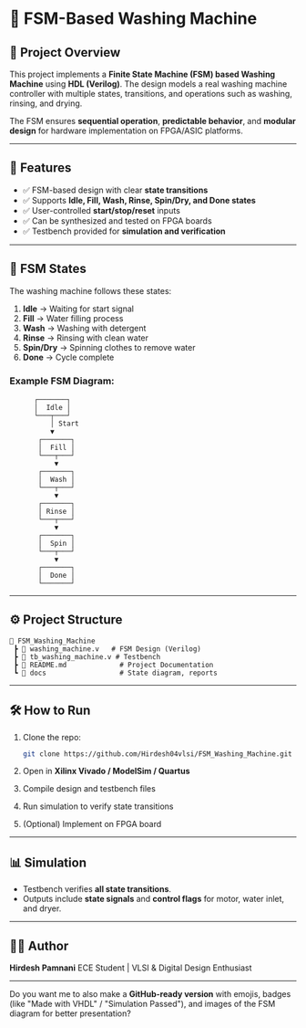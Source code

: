 
# 🧺 FSM-Based Washing Machine

## 📌 Project Overview

This project implements a **Finite State Machine (FSM) based Washing Machine** using **HDL (Verilog)**.
The design models a real washing machine controller with multiple states, transitions, and operations such as washing, rinsing, and drying.

The FSM ensures **sequential operation**, **predictable behavior**, and **modular design** for hardware implementation on FPGA/ASIC platforms.

---

## 🚀 Features

* ✅ FSM-based design with clear **state transitions**
* ✅ Supports **Idle, Fill, Wash, Rinse, Spin/Dry, and Done states**
* ✅ User-controlled **start/stop/reset** inputs
* ✅ Can be synthesized and tested on FPGA boards
* ✅ Testbench provided for **simulation and verification**

---

## 🔄 FSM States

The washing machine follows these states:

1. **Idle** → Waiting for start signal
2. **Fill** → Water filling process
3. **Wash** → Washing with detergent
4. **Rinse** → Rinsing with clean water
5. **Spin/Dry** → Spinning clothes to remove water
6. **Done** → Cycle complete

### Example FSM Diagram:

```
      ┌───────┐
      │  Idle │
      └───┬───┘
          │ Start
          ▼
       ┌───────┐
       │  Fill │
       └───┬───┘
           ▼
       ┌───────┐
       │  Wash │
       └───┬───┘
           ▼
       ┌───────┐
       │ Rinse │
       └───┬───┘
           ▼
       ┌───────┐
       │  Spin │
       └───┬───┘
           ▼
       ┌───────┐
       │  Done │
       └───────┘
```

---

## ⚙️ Project Structure

```
📂 FSM_Washing_Machine
 ┣ 📜 washing_machine.v   # FSM Design (Verilog)
 ┣ 📜 tb_washing_machine.v # Testbench
 ┣ 📜 README.md             # Project Documentation
 ┗ 📂 docs                  # State diagram, reports
```

---

## 🛠️ How to Run

1. Clone the repo:

   ```bash
   git clone https://github.com/Hirdesh04vlsi/FSM_Washing_Machine.git
   ```
2. Open in **Xilinx Vivado / ModelSim / Quartus**
3. Compile design and testbench files
4. Run simulation to verify state transitions
5. (Optional) Implement on FPGA board

---

## 📊 Simulation

* Testbench verifies **all state transitions**.
* Outputs include **state signals** and **control flags** for motor, water inlet, and dryer.

---

## 👨‍💻 Author

**Hirdesh Pamnani**
ECE Student | VLSI & Digital Design Enthusiast

---

Do you want me to also make a **GitHub-ready version** with emojis, badges (like "Made with VHDL" / "Simulation Passed"), and images of the FSM diagram for better presentation?
